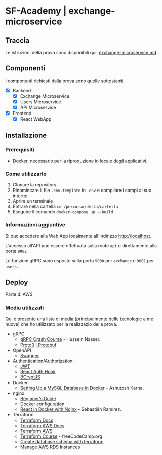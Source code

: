 # SF-Academy | exchange-microservice

## Traccia

Le istruzioni della prova sono disponibili qui: [exchange-microservice.md](https://github.com/soluzionifutura/sf-academy/blob/master/prove/exchange-microservice.md)

## Componenti

I componenti richiesti dalla prova sono quelle sottostanti.

- [x] Backend
  - [x] Exchange Microservice
  - [x] Users Microservice
  - [x] API Microservice
- [x] Frontend
  - [x] React WebApp

## Installazione

### Prerequisiti

- [Docker](https://www.docker.com/get-started), necessario per la riproduzione in locale degli applicativi.

### Come utilizzarlo

  1. Clonare la repository.
  2. Rinomincare il file `.env.template` in `.env` e compilare i campi al suo interno.
  3. Aprire un terminale
  4. Entrare nella cartella `cd /percorso/della/cartella`
  5. Eseguire il comando `docker-compose up --build`

### Informazioni aggiuntive

Si può accedere alla Web App localmente all'indirizzo [http://localhost](http://localhost).

L'accesso all'API può essere effettuata sulla route `api` o direttamente alla porta `9002`

Le funzioni gRPC sono esposte sulla porta `9000` per `exchange` e `9001` per `users`.

## Deploy

Parte di AWS

### Media utilizzati

Qui è presente una lista di media (principalmente delle tecnologie a me nuove) che ho utilizzato per la realizzazio della prova.

- gRPC:
  - [gRPC Crash Course](https://youtu.be/Yw4rkaTc0f8) - Hussein Nasser.
  - [Proto3 | Protobuf](https://developers.google.com/protocol-buffers/docs/proto3)
- OpenAPI
  - [Swagger](https://swagger.io/docs/specification/2-0/basic-structure/)
- Authentication/Authorization:
  - [JWT](https://www.npmjs.com/package/jsonwebtoken)
  - [React Auth Hook](https://usehooks.com/useAuth/)
  - [BCryptJS](https://github.com/kelektiv/node.bcrypt.js#readme)
- Docker
  - [Setting Up a MySQL Database in Docker](https://betterprogramming.pub/setting-up-mysql-database-in-a-docker-d6c69a3e9afe) - Ashutosh Karna.
- nginx
  - [Beginner’s Guide](https://nginx.org/en/docs/beginners_guide.html)
  - [Docker configuration](https://hub.docker.com/_/nginx)
  - [React in Docker with Nginx](https://tiangolo.medium.com/react-in-docker-with-nginx-built-with-multi-stage-docker-builds-including-testing-8cc49d6ec305) - Sebastián Ramírez.
- Terraform
  - [Terraform Docs](https://www.terraform.io/docs/index.html)
  - [Terraform AWS Docs](https://registry.terraform.io/providers/hashicorp/aws/latest/docs)
  - [Terraform AWS](https://learn.hashicorp.com/collections/terraform/aws-get-started)
  - [Terraform Course](https://youtu.be/SLB_c_ayRMo) - freeCodeCamp.org
  - [Create database schema with terraform](https://stackoverflow.com/questions/59922023/create-database-schema-with-terraform)
  - [Manage AWS RDS Instances](https://learn.hashicorp.com/tutorials/terraform/aws-rds?in=terraform/aws)
